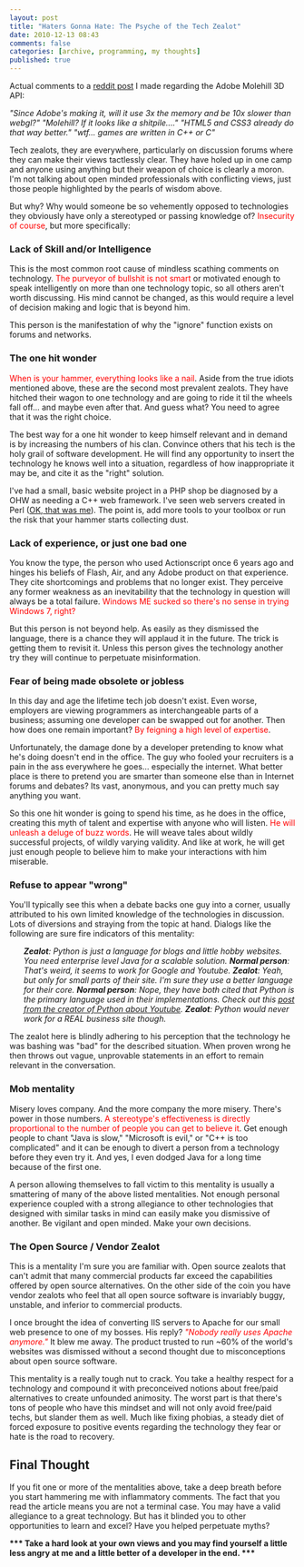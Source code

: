 ```yaml
---
layout: post
title: "Haters Gonna Hate: The Psyche of the Tech Zealot"
date: 2010-12-13 08:43
comments: false
categories: [archive, programming, my thoughts]
published: true
---
```


Actual comments to a <a href="http://www.reddit.com/r/programming/comments/eb648/adobe_molehill_3d_api_demo_video_collection/">reddit post</a> I made regarding the Adobe Molehill 3D API</a>:

<em>"Since Adobe's making it, will it use 3x the memory and be 10x slower than webgl?"
"Molehill? If it looks like a shitpile...."
"HTML5 and CSS3 already do that way better."
"wtf... games are written in C++ or C"</em>

Tech zealots, they are everywhere, particularly on discussion forums where they can make their views tactlessly clear. They have holed up in one camp and anyone using anything but their weapon of choice is clearly a moron. I'm not talking about open minded professionals with conflicting views, just those people highlighted by the pearls of wisdom above.

But why? Why would someone be so vehemently opposed to technologies they obviously have only a stereotyped or passing knowledge of? <span style="color: #ff0000;">Insecurity of course</span>, but more specifically:
### Lack of Skill and/or Intelligence
This is the most common root cause of mindless scathing comments on technology.  <span style="color:#ff0000;">The purveyor of bullshit is not smart</span> or motivated enough to speak intelligently on more than one technology topic, so all others aren't worth discussing.  His mind cannot be changed, as this would require a level of decision making and logic that is beyond him.

This person is the manifestation of why the "ignore" function exists on forums and networks.
### The one hit wonder
<span style="color:#ff0000;">When <insert tech here> is your hammer, everything looks like a nail</span>.  Aside from the true idiots mentioned above, these are the second most prevalent zealots.  They have hitched their wagon to one technology and are going to ride it til the wheels fall off... and maybe even after that.  And guess what?  You need to agree that it was the right choice.

The best way for a one hit wonder to keep himself relevant and in demand is by increasing the numbers of his clan.  Convince others that his tech is the holy grail of software development.  He will find any opportunity to insert the technology he knows well into a situation, regardless of how inappropriate it may be, and cite it as the "right" solution.

I've had a small, basic website project in a PHP shop be diagnosed by a OHW as needing a C++ web framework.  I've seen web servers created in Perl (<a href="http://sourceforge.net/projects/lwpwserver/">OK, that was me</a>).  The point is, add more tools to your toolbox or run the risk that your hammer starts collecting dust.

### Lack of experience, or just one bad one
You know the type, the person who used Actionscript once 6 years ago and hinges his beliefs of Flash, Air, and any Adobe product on that experience.  They cite shortcomings and problems that no longer exist.  They perceive any former weakness as an inevitability that the technology in question will always be a total failure.  <span style="color: #ff0000;">Windows ME sucked so there's no sense in trying Windows 7, right?</span>

But this person is not beyond help.  As easily as they dismissed the language, there is a chance they will applaud it in the future.  The trick is getting them to revisit it.  Unless this person gives the technology another try they will continue to perpetuate misinformation.
### Fear of being made obsolete or jobless
In this day and age the lifetime tech job doesn't exist.  Even worse, employers are viewing programmers as interchangeable parts of a business; assuming one developer can be swapped out for another.  Then how does one remain important?  <span style="color: #ff0000;">By feigning a high level of expertise</span>.

Unfortunately, the damage done by a developer pretending to know what he's doing doesn't end in the office.  The guy who fooled your recruiters is a pain in the ass everywhere he goes... especially the internet.  What better place is there to pretend you are smarter than someone else than in Internet forums and debates?  Its vast, anonymous, and you can pretty much say anything you want.

So this one hit wonder is going to spend his time, as he does in the office, creating this myth of talent and expertise with anyone who will listen.  <span style="color: #ff0000;">He will unleash a deluge of buzz words</span>.  He will weave tales about wildly successful projects, of wildly varying validity.  And like at work, he will get just enough people to believe him to make your interactions with him miserable.
### Refuse to appear "wrong"
You'll typically see this when a debate backs one guy into a corner, usually attributed to his own limited knowledge of the technologies in discussion.  Lots of diversions and straying from the topic at hand.  Dialogs like the following are sure fire indicators of this mentality:
<em> </em>

<em> </em>

<em> </em>

<em> </em>

<em> </em>

<em> </em>

<em> </em>

<em> </em>

<em>
<div style="padding-left: 25px;"><strong>Zealot</strong>: Python is just a language for blogs and little hobby websites.  You need enterprise level Java for a scalable solution.
<strong>Normal person</strong>: That's weird, it seems to work for Google and Youtube.
<strong>Zealot</strong>: Yeah, but only for small parts of their site.  I'm sure they use a better language for their core.
<strong>Normal person</strong>: Nope, they have both cited that Python is the primary language used in their implementations. Check out this <a href="http://mail.python.org/pipermail/python-dev/2006-December/070323.html">post from the creator of Python about Youtube</a>.
<strong>Zealot</strong>: Python would never work for a REAL business site though.
<strong><Real person has given up hope></strong></div>
</em>

The zealot here is blindly adhering to his perception that the technology he was bashing was "bad" for the described situation.  When proven wrong he then throws out vague, unprovable statements in an effort to remain relevant in the conversation.
### Mob mentality
Misery loves company.  And the more company the more misery.  There's power in those numbers.  <span style="color: #ff0000;">A stereotype's effectiveness is directly proportional to the number of people you can get to believe it</span>.  Get enough people to chant "Java is slow," "Microsoft is evil," or "C++ is too complicated" and it can be enough to divert a person from a technology before they even try it.  And yes, I even dodged Java for a long time because of the first one.

A person allowing themselves to fall victim to this mentality is usually a smattering of many of the above listed mentalities.  Not enough personal experience coupled with a strong allegiance to other technologies that designed with similar tasks in mind can easily make you dismissive of another.  Be vigilant and open minded.  Make your own decisions.
### The Open Source / Vendor Zealot
This is a mentality I'm sure you are familiar with.  Open source zealots that can't admit that many commercial products far exceed the capabilities offered by open source alternatives.  On the other side of the coin you have vendor zealots who feel that all open source software is invariably buggy, unstable, and inferior to commercial products.

I once brought the idea of converting IIS servers to Apache for our small web presence to one of my bosses.  His reply?  <span style="color:#ff0000;"><i>"Nobody really uses Apache anymore."</i></span>  It blew me away.  The product trusted to run ~60% of the world's websites was dismissed without a second thought due to misconceptions about open source software.

This mentality is a really tough nut to crack.  You take a healthy respect for a technology and compound it with preconceived notions about free/paid alternatives to create unfounded animosity.  The worst part is that there's tons of people who have this mindset and will not only avoid free/paid techs, but slander them as well. Much like fixing phobias, a steady diet of forced exposure to positive events regarding the technology they fear or hate is the road to recovery.

## Final Thought
If you fit one or more of the mentalities above, take a deep breath before you start hammering me with inflammatory comments.  The fact that you read the article means you are not a terminal case.  You may have a valid allegiance to a great technology.  But has it blinded you to other opportunities to learn and excel?  Have you helped perpetuate myths?

<strong>*** Take a hard look at your own views and you may find yourself a little less angry at me and a little better of a developer in the end. ***</strong>
